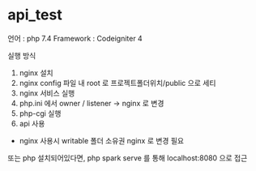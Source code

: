# api_test

언어 : php 7.4
Framework : Codeigniter 4

실행 방식

1. nginx 설치
2. nginx config 파일 내 root 로 프로젝트폴더위치/public 으로 세티
3. nginx 서비스 실행
4. php.ini 에서 owner / listener -> nginx 로 변경
5. php-cgi 실행
6. api 사용
- nginx 사용시 writable 폴더 소유권 nginx 로 변경 필요

또는 php 설치되어있다면,
php spark serve 를 통해 localhost:8080 으로 접근
